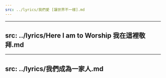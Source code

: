 ```yaml
---
src: ../lyrics/我們愛 [讓世界不一樣].md
---
```


---
src: ../lyrics/Here I am to Worship 我在這裡敬拜.md
---

---
src: ../lyrics/我們成為一家人.md
---
